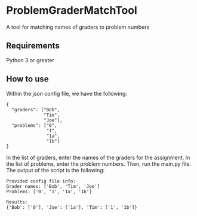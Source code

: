 # ProblemGraderMatchTool
A tool for matching names of graders to problem numbers

## Requirements
Python 3 or greater


## How to use
Within the json config file, we have the following: 
```
{
  "graders": ["Bob",
              "Tim",
              "Joe"],
  "problems": ["0",
               "1",
               "1a",
               "1b"]
}
```
In the list of graders, enter the names of the graders for the assignment. In the list of problems, enter the problem numbers. Then, run the main.py file. The output of the script is the following:
```
Provided config file info: 
Grader names: ['Bob', 'Tim', 'Joe']
Problems: ['0', '1', '1a', '1b']

Results: 
{'Bob': ['0'], 'Joe': ['1a'], 'Tim': ['1', '1b']}
```